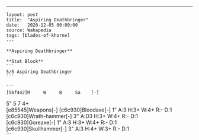 ---
    layout: post
    title:  "Aspiring Deathbringer"
    date:   2020-12-05 00:00:00
    source: Wahapedia
    tags: [blades-of-khorne]
    ---
    
    **Aspiring Deathbringer**
    
    **Stat Block**
    ```
    5/5 Aspiring Deathbringer
    ```
    
    ```
    [56f442]M     W     B     Sa    [-]
5"    5     7     4+    
[e85545]Weapons[-]
[c6c930]Bloodaxe[-]
1"     A:3    H:3+   W:4+   R:-    D:1   
[c6c930]Wrath-hammer[-]
3"     A:D3   H:3+   W:4+   R:-    D:1   
[c6c930]Goreaxe[-]
1"     A:3    H:3+   W:4+   R:-    D:1   
[c6c930]Skullhammer[-]
3"     A:3    H:4+   W:3+   R:-    D:1   
    ```
    
    
    